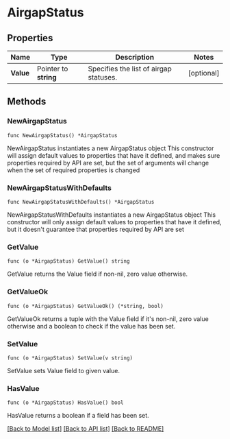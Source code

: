 # AirgapStatus

## Properties

Name | Type | Description | Notes
------------ | ------------- | ------------- | -------------
**Value** | Pointer to **string** | Specifies the list of airgap statuses. | [optional] 

## Methods

### NewAirgapStatus

`func NewAirgapStatus() *AirgapStatus`

NewAirgapStatus instantiates a new AirgapStatus object
This constructor will assign default values to properties that have it defined,
and makes sure properties required by API are set, but the set of arguments
will change when the set of required properties is changed

### NewAirgapStatusWithDefaults

`func NewAirgapStatusWithDefaults() *AirgapStatus`

NewAirgapStatusWithDefaults instantiates a new AirgapStatus object
This constructor will only assign default values to properties that have it defined,
but it doesn't guarantee that properties required by API are set

### GetValue

`func (o *AirgapStatus) GetValue() string`

GetValue returns the Value field if non-nil, zero value otherwise.

### GetValueOk

`func (o *AirgapStatus) GetValueOk() (*string, bool)`

GetValueOk returns a tuple with the Value field if it's non-nil, zero value otherwise
and a boolean to check if the value has been set.

### SetValue

`func (o *AirgapStatus) SetValue(v string)`

SetValue sets Value field to given value.

### HasValue

`func (o *AirgapStatus) HasValue() bool`

HasValue returns a boolean if a field has been set.


[[Back to Model list]](../README.md#documentation-for-models) [[Back to API list]](../README.md#documentation-for-api-endpoints) [[Back to README]](../README.md)


